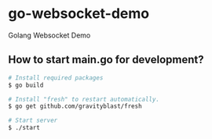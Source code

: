 # go-websocket-demo
Golang Websocket Demo

## How to start main.go for development?

```sh
# Install required packages
$ go build

# Install "fresh" to restart automatically.
$ go get github.com/gravityblast/fresh

# Start server
$ ./start
```